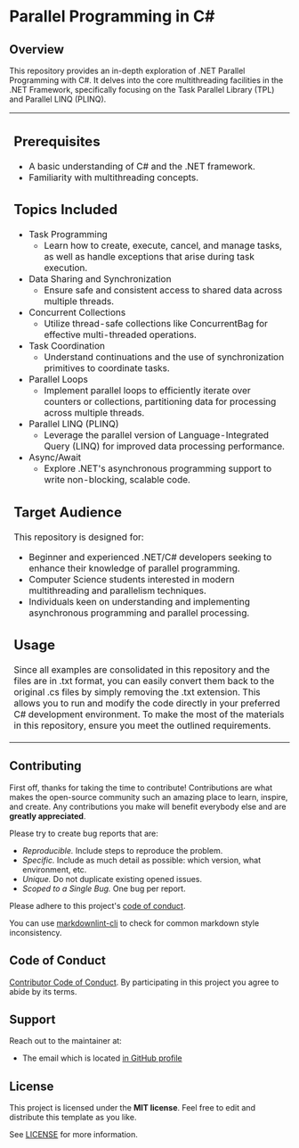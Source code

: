 # Parallel Programming in C#
## Overview
This repository provides an in-depth exploration of .NET Parallel Programming with C#. It delves into the core multithreading facilities in the .NET Framework, specifically focusing on the Task Parallel Library (TPL) and Parallel LINQ (PLINQ).

<table>
<tr>
<td>

## Prerequisites
- A basic understanding of C# and the .NET framework.
- Familiarity with multithreading concepts.

## Topics Included
- Task Programming
  - Learn how to create, execute, cancel, and manage tasks, as well as handle exceptions that arise during task execution.
- Data Sharing and Synchronization
  - Ensure safe and consistent access to shared data across multiple threads.
- Concurrent Collections
  - Utilize thread-safe collections like ConcurrentBag for effective multi-threaded operations.
- Task Coordination
  - Understand continuations and the use of synchronization primitives to coordinate tasks.
- Parallel Loops
  - Implement parallel loops to efficiently iterate over counters or collections, partitioning data for processing across multiple threads.
- Parallel LINQ (PLINQ)
  - Leverage the parallel version of Language-Integrated Query (LINQ) for improved data processing performance.
- Async/Await
  - Explore .NET's asynchronous programming support to write non-blocking, scalable code.

## Target Audience
This repository is designed for:

- Beginner and experienced .NET/C# developers seeking to enhance their knowledge of parallel programming.
- Computer Science students interested in modern multithreading and parallelism techniques.
- Individuals keen on understanding and implementing asynchronous programming and parallel processing.

## Usage
Since all examples are consolidated in this repository and the files are in .txt format, you can easily convert them back to the original .cs files by simply removing the .txt extension. This allows you to run and modify the code directly in your preferred C# development environment. To make the most of the materials in this repository, ensure you meet the outlined requirements.


</td>
</tr>
</table>

## Contributing

First off, thanks for taking the time to contribute! Contributions are what makes the open-source community such an amazing place to learn, inspire, and create. Any contributions you make will benefit everybody else and are **greatly appreciated**.

Please try to create bug reports that are:

- _Reproducible._ Include steps to reproduce the problem.
- _Specific._ Include as much detail as possible: which version, what environment, etc.
- _Unique._ Do not duplicate existing opened issues.
- _Scoped to a Single Bug._ One bug per report.

Please adhere to this project's [code of conduct](docs/CODE_OF_CONDUCT.md).

You can use [markdownlint-cli](https://github.com/igorshubovych/markdownlint-cli) to check for common markdown style inconsistency.

## Code of Conduct

[Contributor Code of Conduct](code_of_conduct.md). By participating in this project you agree to abide by its terms.

## Support

Reach out to the maintainer at:

- The email which is located [in GitHub profile](https://github.com/SalehAhmadi)

## License

This project is licensed under the **MIT license**. Feel free to edit and distribute this template as you like.

See [LICENSE](LICENSE) for more information.
